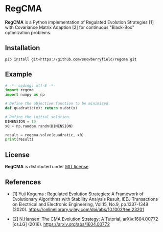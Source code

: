 # RegCMA
**RegCMA** is a Python implementation of Regulated Evolution Strategies [1] with Covariance Matrix Adaption [2] for continuous "Black-Box" optimization problems.

## Installation
```
pip install git+https://github.com/snowberryfield/regcma.git
```

## Example
```python
# -*- coding: utf-8 -*-
import regcma
import numpy as np

# Define the objective function to be minimized.
def quadratic(x): return x.dot(x)

# Define the initial solution.
DIMENSION = 10
x0 = np.random.randn(DIMENSION)

result = regcma.solve(quadratic, x0)
print(result)
```

## License
**RegCMA** is distributed under [MIT license](https://opensource.org/licenses/MIT).

## References
- [1] Yuji Koguma : Regulated Evolution Strategies: A Framework of Evolutionary Algorithms with Stability Analysis Result, IEEJ Transactions on Electrical and Electronic Engineering, Vol.15, No.9, pp.1337-1349 (2020).
https://onlinelibrary.wiley.com/doi/abs/10.1002/tee.23201

- [2]  N.Hansen: The CMA Evolution Strategy: A Tutorial, arXiv:1604.00772 [cs.LG] (2016). 
https://arxiv.org/abs/1604.00772